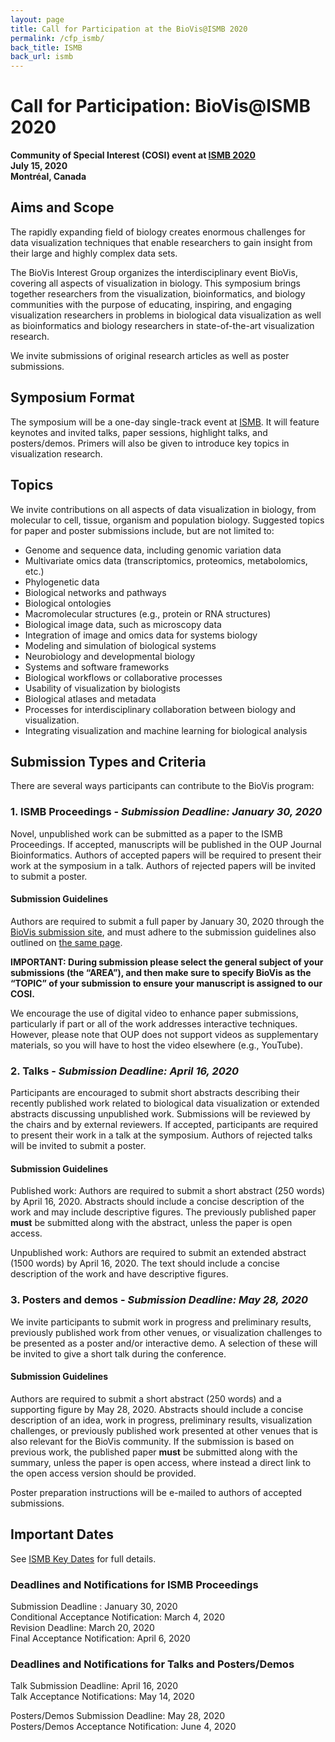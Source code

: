 ```yaml
---
layout: page
title: Call for Participation at the BioVis@ISMB 2020
permalink: /cfp_ismb/
back_title: ISMB
back_url: ismb
---
```


# Call for Participation: BioVis@ISMB 2020
**Community of Special Interest (COSI) event at [ISMB 2020](https://www.iscb.org/ismb2020https://www.iscb.org/ismb2020)**  
**July 15, 2020**  
**Montréal, Canada**


## Aims and Scope

The rapidly expanding field of biology creates enormous challenges for data visualization techniques that enable researchers to gain insight from their large and highly complex data sets.

The BioVis Interest Group organizes the interdisciplinary event BioVis, covering all aspects of visualization in biology. This symposium brings together researchers from the visualization, bioinformatics, and biology communities with the purpose of educating, inspiring, and engaging visualization researchers in problems in biological data visualization as well as bioinformatics and biology researchers in state-of-the-art visualization research.

We invite submissions of original research articles as well as poster submissions.

## Symposium Format

The symposium will be a one-day single-track event at [ISMB](https://www.iscb.org/ismb2020). It will feature keynotes and invited talks, paper sessions, highlight talks, and posters/demos. Primers will also be given to introduce key topics in visualization research.  

## Topics

We invite contributions on all aspects of data visualization in biology, from molecular to cell, tissue, organism and population biology. Suggested topics for paper and poster submissions include, but are not limited to:

 * Genome and sequence data, including genomic variation data
 * Multivariate omics data (transcriptomics, proteomics, metabolomics, etc.)
 * Phylogenetic data
 * Biological networks and pathways
 * Biological ontologies
 * Macromolecular structures (e.g., protein or RNA structures)
 * Biological image data, such as microscopy data
 * Integration of image and omics data for systems biology
 * Modeling and simulation of biological systems
 * Neurobiology and developmental biology
 * Systems and software frameworks
 * Biological workflows or collaborative processes
 * Usability of visualization by biologists
 * Biological atlases and metadata
 * Processes for interdisciplinary collaboration between biology and visualization.
 * Integrating visualization and machine learning for biological analysis

## Submission Types and Criteria

There are several ways participants can contribute to the BioVis program:

### 1. ISMB Proceedings - *Submission Deadline: January 30, 2020*

Novel, unpublished work can be submitted as a paper to the ISMB Proceedings. If accepted, manuscripts will be published in the OUP Journal Bioinformatics. Authors of accepted papers will be required to present their work at the symposium in a talk. Authors of rejected papers will be invited to submit a poster. 

#### Submission Guidelines

Authors are required to submit a full paper by January 30, 2020 through the [BioVis submission site](https://www.iscb.org/ismb2020-submit/proceedings), and must adhere to the submission guidelines also outlined on [the same page](https://www.iscb.org/ismb2020-submit/proceedings).

**IMPORTANT: During submission please select the general subject of your submissions (the “AREA”), and then make sure to specify BioVis as the “TOPIC” of your submission to ensure your manuscript is assigned to our COSI.**

We encourage the use of digital video to enhance paper submissions, particularly if part or all of the work addresses interactive techniques. However, please note that OUP does not support videos as supplementary materials, so you will have to host the video elsewhere (e.g., YouTube).

### 2. Talks - *Submission Deadline: April 16, 2020*

Participants are encouraged to submit short abstracts describing their recently published work related to biological data visualization or extended abstracts discussing unpublished work.  Submissions will be reviewed by the chairs and by external reviewers. If accepted, participants are required to present their work in a talk at the symposium. Authors of rejected talks will be invited to submit a poster.

#### Submission Guidelines

Published work: Authors are required to submit a short abstract (250 words) by April 16, 2020. Abstracts should include a concise description of the work and may include descriptive figures. The previously published paper **must** be submitted along with the abstract, unless the paper is open access.

Unpublished work: Authors are required to submit an extended abstract (1500 words) by April 16, 2020.  The text should include a concise description of the work and have descriptive figures. 

### 3. Posters and demos - *Submission Deadline: May 28, 2020*

We invite participants to submit work in progress and preliminary results, previously published work from other venues, or visualization challenges to be presented as a poster and/or interactive demo. A selection of these will be invited to give a short talk during the conference.

#### Submission Guidelines

Authors are required to submit a short abstract (250 words) and a supporting figure by May 28, 2020.  Abstracts should include a concise description of an idea, work in progress, preliminary results, visualization challenges, or previously published work presented at other venues that is also relevant for the BioVis community. If the submission is based on previous work, the published paper **must** be submitted along with the summary, unless the paper is open access, where instead a direct link to the open access version should be provided.

Poster preparation instructions will be e-mailed to authors of accepted submissions.


## Important Dates

See [ISMB Key Dates](http://www.iscb.org/ismb2020-keydates) for full details.

### Deadlines and Notifications for ISMB Proceedings

Submission Deadline : January 30, 2020  
Conditional Acceptance Notification: March 4, 2020  
Revision Deadline: March 20, 2020  
Final Acceptance Notification: April 6, 2020  

### Deadlines and Notifications for Talks and Posters/Demos

Talk Submission Deadline: April 16, 2020 <br/>
Talk Acceptance Notifications: May 14, 2020 <br/>

Posters/Demos Submission Deadline: May 28, 2020 <br/>
Posters/Demos Acceptance Notification: June 4, 2020

